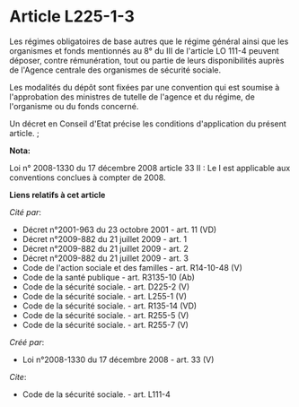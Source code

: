 # Article L225-1-3

Les régimes obligatoires de base autres que le régime général ainsi que les organismes et fonds mentionnés au 8° du III de
l'article LO 111-4 peuvent déposer, contre rémunération, tout ou partie de leurs disponibilités auprès de l'Agence centrale
des organismes de sécurité sociale. 

Les modalités du dépôt sont fixées par une convention qui est soumise à l'approbation des ministres de tutelle de l'agence et
du régime, de l'organisme ou du fonds concerné. 

Un décret en Conseil d'Etat précise les conditions d'application du présent article. ;

**Nota:**

Loi n° 2008-1330 du 17 décembre 2008 article 33 II : Le I est applicable aux conventions conclues à compter de 2008.

**Liens relatifs à cet article**

_Cité par_:

  - Décret n°2001-963 du 23 octobre 2001 - art. 11 (VD)
  - Décret n°2009-882 du 21 juillet 2009 - art. 1
  - Décret n°2009-882 du 21 juillet 2009 - art. 2
  - Décret n°2009-882 du 21 juillet 2009 - art. 3
  - Code de l'action sociale et des familles - art. R14-10-48 (V)
  - Code de la santé publique - art. R3135-10 (Ab)
  - Code de la sécurité sociale. - art. D225-2 (V)
  - Code de la sécurité sociale. - art. L255-1 (V)
  - Code de la sécurité sociale. - art. R135-14 (VD)
  - Code de la sécurité sociale. - art. R255-5 (V)
  - Code de la sécurité sociale. - art. R255-7 (V)

_Créé par_:

  - Loi n°2008-1330 du 17 décembre 2008 - art. 33 (V)

_Cite_:

  - Code de la sécurité sociale. - art. L111-4

